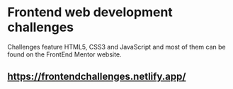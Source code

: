 # Frontend web development challenges
Challenges feature HTML5, CSS3 and JavaScript and most of them can be found on the FrontEnd Mentor website.

## https://frontendchallenges.netlify.app/

